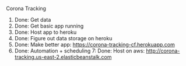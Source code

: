 Corona Tracking

1. Done: Get data
2. Done: Get basic app running
3. Done: Host app to heroku
4. Done: Figure out data storage on heroku
5. Done: Make better app: https://corona-tracking-cf.herokuapp.com
6. Done: Automation + scheduling
7: Done: Host on aws: http://corona-tracking.us-east-2.elasticbeanstalk.com

